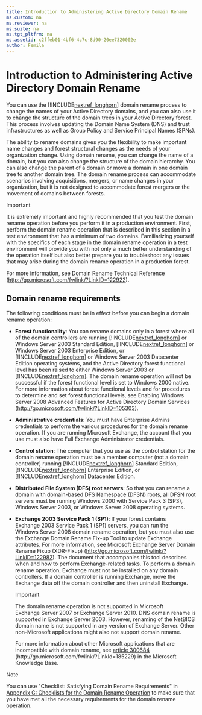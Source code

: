 ```yaml
---
title: Introduction to Administering Active Directory Domain Rename
ms.custom: na
ms.reviewer: na
ms.suite: na
ms.tgt_pltfrm: na
ms.assetid: c2ffeb01-4bf6-4c7c-8d90-20ee7320002e
author: Femila
---
```

# Introduction to Administering Active Directory Domain Rename
  You can use the [!INCLUDE[nextref_longhorn](../Token/nextref_longhorn_md.md)] domain rename process to change the names of your Active Directory domains, and you can also use it to change the structure of the domain trees in your Active Directory forest. This process involves updating the Domain Name System \(DNS\) and trust infrastructures as well as Group Policy and Service Principal Names \(SPNs\).  
  
 The ability to rename domains gives you the flexibility to make important name changes and forest structural changes as the needs of your organization change. Using domain rename, you can change the name of a domain, but you can also change the structure of the domain hierarchy. You can also change the parent of a domain or move a domain in one domain tree to another domain tree. The domain rename process can accommodate scenarios involving acquisitions, mergers, or name changes in your organization, but it is not designed to accommodate forest mergers or the movement of domains between forests.  
  
> [!IMPORTANT]  
>  It is extremely important and highly recommended that you test the domain rename operation before you perform it in a production environment. First, perform the domain rename operation that is described in this section in a test environment that has a minimum of two domains. Familiarizing yourself with the specifics of each stage in the domain rename operation in a test environment will provide you with not only a much better understanding of the operation itself but also better prepare you to troubleshoot any issues that may arise during the domain rename operation in a production forest.  
  
 For more information, see Domain Rename Technical Reference \([http:\/\/go.microsoft.com\/fwlink\/?LinkID\=122922](http://go.microsoft.com/fwlink/?LinkID=122922)\).  
  
## Domain rename requirements  
 The following conditions must be in effect before you can begin a domain rename operation:  
  
-   **Forest functionality**: You can rename domains only in a forest where all of the domain controllers are running [!INCLUDE[nextref_longhorn](../Token/nextref_longhorn_md.md)] or Windows Server 2003 Standard Edition, [!INCLUDE[nextref_longhorn](../Token/nextref_longhorn_md.md)] or Windows Server 2003 Enterprise Edition, or [!INCLUDE[nextref_longhorn](../Token/nextref_longhorn_md.md)] or Windows Server 2003 Datacenter Edition operating systems, and the Active Directory forest functional level has been raised to either Windows Server 2003 or [!INCLUDE[nextref_longhorn](../Token/nextref_longhorn_md.md)]. The domain rename operation will not be successful if the forest functional level is set to Windows 2000 native. For more information about forest functional levels and for procedures to determine and set forest functional levels, see Enabling Windows Server 2008 Advanced Features for Active Directory Domain Services \([http:\/\/go.microsoft.com\/fwlink\/?LinkID\=105303](http://go.microsoft.com/fwlink/?LinkID=105303)\).  
  
-   **Administrative credentials**: You must have Enterprise Admins credentials to perform the various procedures for the domain rename operation. If you are running Microsoft Exchange, the account that you use must also have Full Exchange Administrator credentials.  
  
-   **Control station**: The computer that you use as the control station for the domain rename operation must be a member computer \(not a domain controller\) running [!INCLUDE[nextref_longhorn](../Token/nextref_longhorn_md.md)] Standard Edition, [!INCLUDE[nextref_longhorn](../Token/nextref_longhorn_md.md)] Enterprise Edition, or [!INCLUDE[nextref_longhorn](../Token/nextref_longhorn_md.md)] Datacenter Edition.  
  
-   **Distributed File System \(DFS\) root servers**: So that you can rename a domain with domain\-based DFS Namespace \(DFSN\) roots, all DFSN root servers must be running Windows 2000 with Service Pack 3 \(SP3\), Windows Server 2003, or Windows Server 2008 operating systems.  
  
-   **Exchange 2003 Service Pack 1 \(SP1\)**: If your forest contains Exchange 2003 Service Pack 1 \(SP1\) servers, you can run the Windows Server 2008 domain rename operation, but you must also use the Exchange Domain Rename Fix\-up Tool to update Exchange attributes. For more information, see Microsoft Exchange Server Domain Rename Fixup \(XDR\-Fixup\) \([http:\/\/go.microsoft.com\/fwlink\/?LinkID\=122982](http://go.microsoft.com/fwlink/?LinkID=122982)\). The document that accompanies this tool describes when and how to perform Exchange\-related tasks. To perform a domain rename operation, Exchange must not be installed on any domain controllers. If a domain controller is running Exchange, move the Exchange data off the domain controller and then uninstall Exchange.  
  
    > [!IMPORTANT]  
    >  The domain rename operation is not supported in Microsoft Exchange Server 2007 or Exchange Server 2010. DNS domain rename is supported in Exchange Server 2003. However, renaming of the NetBIOS domain name is not supported in any version of Exchange Server. Other non\-Microsoft applications might also not support domain rename.  
    >   
    >  For more information about other Microsoft applications that are incompatible with domain rename, see [article 300684](http://go.microsoft.com/fwlink/?LinkId=185229) \(http:\/\/go.microsoft.com\/fwlink\/?LinkId\=185229\) in the Microsoft Knowledge Base.  
  
> [!NOTE]  
>  You can use "Checklist: Satisfying Domain Rename Requirements" in [Appendix C: Checklists for the Domain Rename Operation](../Topic/Appendix-C--Checklists-for-the-Domain-Rename-Operation.md) to make sure that you have met all the necessary requirements for the domain rename operation.  
  
  